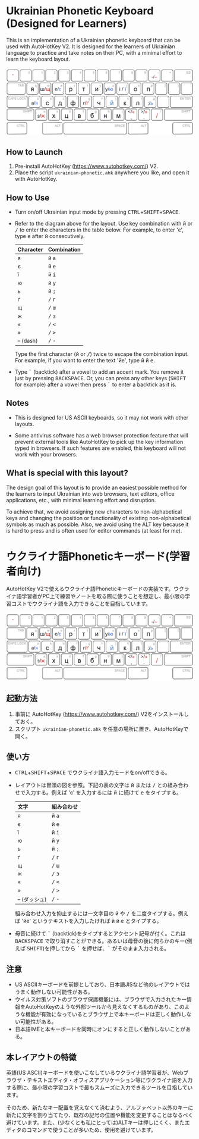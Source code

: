 # Ukrainian Phonetic Keyboard (Designed for Learners)

This is an implementation of a Ukrainian phonetic keyboard that can be used with AutoHotKey V2. It is designed for the learners of Ukrainian language to practice and take notes on their PC, with a minimal effort to learn the keyboard layout.

![Keyboard Layout](./layout.png?raw=true "Keyboard Layout")

## How to Launch

1. Pre-install AutoHotKey (https://www.autohotkey.com/) V2.
2. Place the script `ukrainian-phonetic.ahk` anywhere you like, and open it with AutoHotKey.

## How to Use

* Turn on/off Ukrainian input mode by pressing <kbd>CTRL</kbd>+<kbd>SHIFT</kbd>+<kbd>SPACE</kbd>.

* Refer to the diagram above for the layout. Use key combination with <kbd>й</kbd> or <kbd>/</kbd> to enter the characters in the table below. For example, to enter 'є', type <kbd>е</kbd> after <kbd>й</kbd> consecutively.

  |Character|Combination|
  |---|---|
  |я|<kbd>й</kbd> <kbd>а</kbd>|
  |є|<kbd>й</kbd> <kbd>е</kbd>|
  |ї|<kbd>й</kbd> <kbd>і</kbd>|
  |ю|<kbd>й</kbd> <kbd>у</kbd>|
  |ь|<kbd>й</kbd> <kbd>;</kbd>|
  |ґ|<kbd>/</kbd> <kbd>г</kbd>|
  |щ|<kbd>/</kbd> <kbd>ш</kbd>|
  |ж|<kbd>/</kbd> <kbd>з</kbd>|
  |«|<kbd>/</kbd> <kbd><</kbd>|
  |»|<kbd>/</kbd> <kbd>></kbd>|
  |– (dash)|<kbd>/</kbd> <kbd>-</kbd>|

  Type the first character (<kbd>й</kbd> or <kbd>/</kbd>) twice to escape the combination input. For example, if you want to enter the text 'йе', type <kbd>й</kbd> <kbd>й</kbd> <kbd>е</kbd>.

* Type <kbd>\`</kbd> (backtick) after a vowel to add an accent mark. You remove it just by pressing <kbd>BACKSPACE</kbd>. Or, you can press any other keys (<kbd>SHIFT</kbd> for example) after a vowel then press <kbd>\`</kbd> to enter a backtick as it is.

## Notes

* This is designed for US ASCII keyboards, so it may not work with other layouts.

* Some antivirus software has a web browser protection feature that will prevent external tools like AutoHotKey to pick up the key information typed in browsers. If such features are enabled, this keyboard will not work with your browsers.

## What is special with this layout?

The design goal of this layout is to provide an easiest possible method for the learners to input Ukrainian into web browsers, text editors, office applications, etc., with minimal learning effort and disruption.

To achieve that, we avoid assigning new characters to non-alphabetical keys and changing the position or functionality of existing non-alphabetical symbols as much as possible. Also, we avoid using the ALT key because it is hard to press and is often used for editor commands (at least for me).

# ウクライナ語Phoneticキーボード(学習者向け)

AutoHotKey V2で使えるウクライナ語Phoneticキーボードの実装です。ウクライナ語学習者がPC上で練習やノートを取る際に使うことを想定し、最小限の学習コストでウクライナ語を入力できることを目指しています。

![Keyboard Layout](./layout.png?raw=true "Keyboard Layout")

## 起動方法

1. 事前に AutoHotKey (https://www.autohotkey.com/) V2をインストールしておく。
2. スクリプト `ukrainian-phonetic.ahk` を任意の場所に置き、AutoHotKeyで開く。

## 使い方

* <kbd>CTRL</kbd>+<kbd>SHIFT</kbd>+<kbd>SPACE</kbd> でウクライナ語入力モードをon/offできる。

* レイアウトは冒頭の図を参照。下記の表の文字は <kbd>й</kbd> または <kbd>/</kbd> との組み合わせで入力する。例えば 'є' を入力するには <kbd>й</kbd> に続けて <kbd>е</kbd> をタイプする。

  |文字|組み合わせ|
  |---|---|
  |я|<kbd>й</kbd> <kbd>а</kbd>|
  |є|<kbd>й</kbd> <kbd>е</kbd>|
  |ї|<kbd>й</kbd> <kbd>і</kbd>|
  |ю|<kbd>й</kbd> <kbd>у</kbd>|
  |ь|<kbd>й</kbd> <kbd>;</kbd>|
  |ґ|<kbd>/</kbd> <kbd>г</kbd>|
  |щ|<kbd>/</kbd> <kbd>ш</kbd>|
  |ж|<kbd>/</kbd> <kbd>з</kbd>|
  |«|<kbd>/</kbd> <kbd><</kbd>|
  |»|<kbd>/</kbd> <kbd>></kbd>|
  |– (ダッシュ)|<kbd>/</kbd> <kbd>-</kbd>|
  
  組み合わせ入力を抑止するには一文字目の <kbd>й</kbd> や <kbd>/</kbd> を二度タイプする。例えば 'йе' というテキストを入力したければ <kbd>й</kbd> <kbd>й</kbd> <kbd>е</kbd> とタイプする。

* 母音に続けて <kbd>\`</kbd> (backtick)をタイプするとアクセント記号が付く。これは <kbd>BACKSPACE</kbd> で取り消すことができる。あるいは母音の後に何らかのキー(例えば <kbd>SHIFT</kbd>)を押してから <kbd>\`</kbd> を押せば、<kbd>\`</kbd> がそのまま入力される。

## 注意

* US ASCIIキーボードを前提としており、日本語JISなど他のレイアウトではうまく動作しない可能性がある。
* ウイルス対策ソフトのブラウザ保護機能には、ブラウザで入力されたキー情報をAutoHotKeyのような外部ツールから見えなくするものがあり、このような機能が有効になっているとブラウザ上で本キーボードは正しく動作しない可能性がある。
* 日本語IMEと本キーボードを同時にオンにすると正しく動作しないことがある。

## 本レイアウトの特徴

英語(US ASCII)キーボードを使いこなしているウクライナ語学習者が、Webブラウザ・テキストエディタ・オフィスアプリケーション等にウクライナ語を入力する際に、最小限の学習コストで最もスムーズに入力できるツールを目指しています。

そのため、新たなキー配置を覚えなくて済むよう、アルファベット以外のキーに新たに文字を割り当てたり、既存の記号の位置や機能を変更することはなるべく避けています。また、(少なくとも私にとっては)ALTキーは押しにくく、またエディタのコマンドで使うことが多いため、使用を避けています。